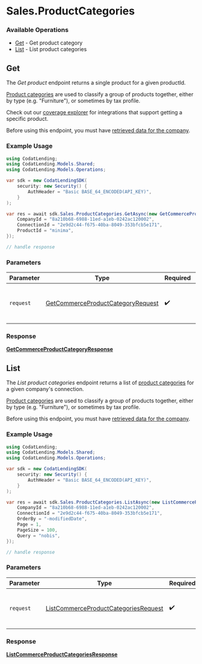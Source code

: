 # Sales.ProductCategories

### Available Operations

* [Get](#get) - Get product category
* [List](#list) - List product categories

## Get

The *Get product* endpoint returns a single product for a given productId.

[Product categories](https://docs.codat.io/lending-api#/schemas/ProductCategory) are used to classify a group of products together, either by type (e.g. "Furniture"), or sometimes by tax profile.

Check out our [coverage explorer](https://knowledge.codat.io/supported-features/commerce?view=tab-by-data-type&dataType=commerce-productCategories) for integrations that support getting a specific product.

Before using this endpoint, you must have [retrieved data for the company](https://docs.codat.io/lending-api#/operations/refresh-company-data).


### Example Usage

```csharp
using CodatLending;
using CodatLending.Models.Shared;
using CodatLending.Models.Operations;

var sdk = new CodatLendingSDK(
    security: new Security() {
        AuthHeader = "Basic BASE_64_ENCODED(API_KEY)",
    }
);

var res = await sdk.Sales.ProductCategories.GetAsync(new GetCommerceProductCategoryRequest() {
    CompanyId = "8a210b68-6988-11ed-a1eb-0242ac120002",
    ConnectionId = "2e9d2c44-f675-40ba-8049-353bfcb5e171",
    ProductId = "minima",
});

// handle response
```

### Parameters

| Parameter                                                                                         | Type                                                                                              | Required                                                                                          | Description                                                                                       |
| ------------------------------------------------------------------------------------------------- | ------------------------------------------------------------------------------------------------- | ------------------------------------------------------------------------------------------------- | ------------------------------------------------------------------------------------------------- |
| `request`                                                                                         | [GetCommerceProductCategoryRequest](../../models/operations/GetCommerceProductCategoryRequest.md) | :heavy_check_mark:                                                                                | The request object to use for the request.                                                        |


### Response

**[GetCommerceProductCategoryResponse](../../models/operations/GetCommerceProductCategoryResponse.md)**


## List

The *List product categories* endpoint returns a list of [product categories](https://docs.codat.io/lending-api#/schemas/ProductCategory) for a given company's connection.

[Product categories](https://docs.codat.io/lending-api#/schemas/ProductCategory) are used to classify a group of products together, either by type (e.g. "Furniture"), or sometimes by tax profile.

Before using this endpoint, you must have [retrieved data for the company](https://docs.codat.io/lending-api#/operations/refresh-company-data).
    

### Example Usage

```csharp
using CodatLending;
using CodatLending.Models.Shared;
using CodatLending.Models.Operations;

var sdk = new CodatLendingSDK(
    security: new Security() {
        AuthHeader = "Basic BASE_64_ENCODED(API_KEY)",
    }
);

var res = await sdk.Sales.ProductCategories.ListAsync(new ListCommerceProductCategoriesRequest() {
    CompanyId = "8a210b68-6988-11ed-a1eb-0242ac120002",
    ConnectionId = "2e9d2c44-f675-40ba-8049-353bfcb5e171",
    OrderBy = "-modifiedDate",
    Page = 1,
    PageSize = 100,
    Query = "nobis",
});

// handle response
```

### Parameters

| Parameter                                                                                               | Type                                                                                                    | Required                                                                                                | Description                                                                                             |
| ------------------------------------------------------------------------------------------------------- | ------------------------------------------------------------------------------------------------------- | ------------------------------------------------------------------------------------------------------- | ------------------------------------------------------------------------------------------------------- |
| `request`                                                                                               | [ListCommerceProductCategoriesRequest](../../models/operations/ListCommerceProductCategoriesRequest.md) | :heavy_check_mark:                                                                                      | The request object to use for the request.                                                              |


### Response

**[ListCommerceProductCategoriesResponse](../../models/operations/ListCommerceProductCategoriesResponse.md)**

